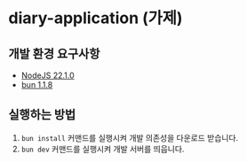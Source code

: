 # diary-application (가제)

## 개발 환경 요구사항

- [NodeJS 22.1.0](https://nodejs.org)
- [bun 1.1.8](https://bun.sh/docs/installation)

## 실행하는 방법

1. `bun install` 커맨드를 실행시켜 개발 의존성을 다운로드 받습니다.
2. `bun dev` 커맨드를 실행시켜 개발 서버를 띄웁니다.
